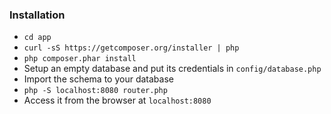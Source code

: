 ### Installation
- ```cd app```
- ```curl -sS https://getcomposer.org/installer | php```
- ```php composer.phar install```
- Setup an empty database and put its credentials in ```config/database.php```
- Import the schema to your database
- ```php -S localhost:8080 router.php```
- Access it from the browser at ```localhost:8080```

